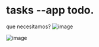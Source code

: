 # tasks --app todo.

que necesitamos?
![image](https://user-images.githubusercontent.com/69123582/179417431-c500e3c9-84d6-4eed-9fd9-b491613096b2.png)


![image](https://user-images.githubusercontent.com/69123582/179417361-89df83fa-d596-4b09-a306-1d704795de40.png)
